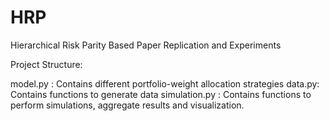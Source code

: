# HRP
Hierarchical Risk Parity Based Paper Replication and Experiments

Project Structure:

model.py : Contains different portfolio-weight allocation strategies
data.py: Contains functions to generate data
simulation.py : Contains functions to perform simulations, aggregate results and visualization.

